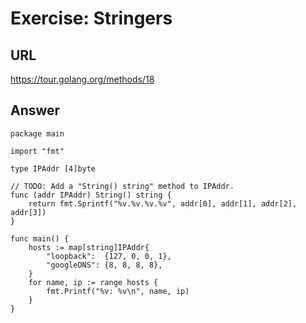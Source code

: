 # Exercise: Stringers

## URL
https://tour.golang.org/methods/18

## Answer
```
package main

import "fmt"

type IPAddr [4]byte

// TODO: Add a "String() string" method to IPAddr.
func (addr IPAddr) String() string {
	return fmt.Sprintf("%v.%v.%v.%v", addr[0], addr[1], addr[2], addr[3])
}

func main() {
	hosts := map[string]IPAddr{
		"loopback":  {127, 0, 0, 1},
		"googleDNS": {8, 8, 8, 8},
	}
	for name, ip := range hosts {
		fmt.Printf("%v: %v\n", name, ip)
	}
}
```
